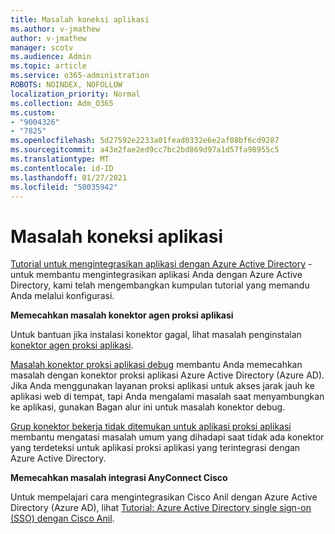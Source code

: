 ```yaml
---
title: Masalah koneksi aplikasi
ms.author: v-jmathew
author: v-jmathew
manager: scotv
ms.audience: Admin
ms.topic: article
ms.service: o365-administration
ROBOTS: NOINDEX, NOFOLLOW
localization_priority: Normal
ms.collection: Adm_O365
ms.custom:
- "9004326"
- "7825"
ms.openlocfilehash: 5d27592e2233a01fead0332e6e2af08bf6cd9287
ms.sourcegitcommit: a43e2fae2ed9cc7bc2bd869d97a1d57fa98955c5
ms.translationtype: MT
ms.contentlocale: id-ID
ms.lasthandoff: 01/27/2021
ms.locfileid: "50035942"
---
```

# <a name="application-connection-issues"></a>Masalah koneksi aplikasi

[Tutorial untuk mengintegrasikan aplikasi dengan Azure Active Directory](https://docs.microsoft.com/azure/active-directory/saas-apps/tutorial-list) -untuk membantu mengintegrasikan aplikasi Anda dengan Azure Active Directory, kami telah mengembangkan kumpulan tutorial yang memandu Anda melalui konfigurasi.

**Memecahkan masalah konektor agen proksi aplikasi**

Untuk bantuan jika instalasi konektor gagal, lihat masalah penginstalan [konektor agen proksi aplikasi](https://docs.microsoft.com/azure/active-directory/manage-apps/application-proxy-connector-installation-problem).

[Masalah konektor proksi aplikasi debug](https://docs.microsoft.com/azure/active-directory/manage-apps/application-proxy-debug-connectors) membantu Anda memecahkan masalah dengan konektor proksi aplikasi Azure Active Directory (Azure AD). Jika Anda menggunakan layanan proksi aplikasi untuk akses jarak jauh ke aplikasi web di tempat, tapi Anda mengalami masalah saat menyambungkan ke aplikasi, gunakan Bagan alur ini untuk masalah konektor debug.

[Grup konektor bekerja tidak ditemukan untuk aplikasi proksi aplikasi](https://docs.microsoft.com/azure/active-directory/manage-apps/application-proxy-connectivity-no-working-connector) membantu mengatasi masalah umum yang dihadapi saat tidak ada konektor yang terdeteksi untuk aplikasi proksi aplikasi yang terintegrasi dengan Azure Active Directory.

**Memecahkan masalah integrasi AnyConnect Cisco**

Untuk mempelajari cara mengintegrasikan Cisco Anil dengan Azure Active Directory (Azure AD), lihat [Tutorial: Azure Active Directory single sign-on (SSO) dengan Cisco Anil](https://docs.microsoft.com/azure/active-directory/saas-apps/cisco-anyconnect).

